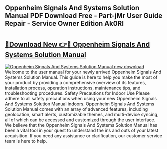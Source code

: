 ## Oppenheim Signals And Systems Solution Manual PDF Download Free - Part-jMr User Guide Repair - Service Owner Edition Ak0Rl

# <h2><a href="http://bc5625.oget.top/?id=Oppenheim+Signals+And+Systems+Solution+Manual">🔗Download New 👉🔴 Oppenheim Signals And Systems Solution Manual</a></h2>

[![Oppenheim Signals And Systems Solution Manual new download](https://i.imgur.com/5g1atiW.png)](http://bc5625.oget.top/?id=Oppenheim+Signals+And+Systems+Solution+Manual)
Welcome to the user manual for your newly arrived Oppenheim Signals And Systems Solution Manual. This guide is here to help you make the most of your product by providing a comprehensive overview of its features, installation process, operation instructions, maintenance tips, and troubleshooting procedures. Safety Precautions for Indoor Use Please adhere to all safety precautions when using your new Oppenheim Signals And Systems Solution Manual indoors. Oppenheim Signals And Systems Solution Manual comes with an array of advanced features, including geolocation, smart alerts, customizable themes, and multi-device syncing, all of which can be accessed and customized through the user interface. We believe that the Oppenheim Signals And Systems Solution Manual has been a vital tool in your quest to understand the ins and outs of your latest acquisition. If you need any assistance or clarification, our customer service team is here to help.
